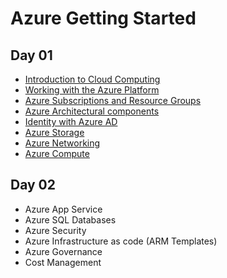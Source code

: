 # Azure Getting Started

## Day 01
* [Introduction to Cloud Computing](01-introduction-to-cloud-computing.md)
* [Working with the Azure Platform](02-working-with-the-azure-platform.md)
* [Azure Subscriptions and Resource Groups](03-azure-subscriptions-and-resource-groups.md)
* [Azure Architectural components](04-azure-architectural-components.md)
* [Identity with Azure AD](05-identity-with-azure-ad.md)
* [Azure Storage](06-azure-storage.md)
* [Azure Networking](07-azure-networking.md)
* [Azure Compute](08-azure-compute.md)

## Day 02
* Azure App Service
* Azure SQL Databases
* Azure Security
* Azure Infrastructure as code (ARM Templates)
* Azure Governance
* Cost Management